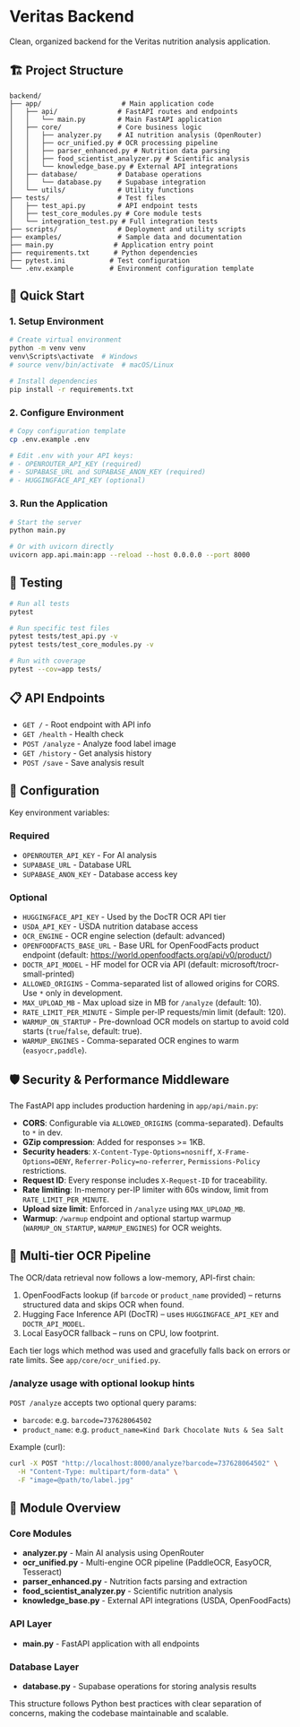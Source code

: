 # Veritas Backend

Clean, organized backend for the Veritas nutrition analysis application.

## 🏗️ Project Structure

```
backend/
├── app/                    # Main application code
│   ├── api/               # FastAPI routes and endpoints
│   │   └── main.py        # Main FastAPI application
│   ├── core/              # Core business logic
│   │   ├── analyzer.py    # AI nutrition analysis (OpenRouter)
│   │   ├── ocr_unified.py # OCR processing pipeline
│   │   ├── parser_enhanced.py # Nutrition data parsing
│   │   ├── food_scientist_analyzer.py # Scientific analysis
│   │   └── knowledge_base.py # External API integrations
│   ├── database/          # Database operations
│   │   └── database.py    # Supabase integration
│   └── utils/             # Utility functions
├── tests/                 # Test files
│   ├── test_api.py        # API endpoint tests
│   ├── test_core_modules.py # Core module tests
│   └── integration_test.py # Full integration tests
├── scripts/               # Deployment and utility scripts
├── examples/              # Sample data and documentation
├── main.py               # Application entry point
├── requirements.txt      # Python dependencies
├── pytest.ini           # Test configuration
└── .env.example         # Environment configuration template
```

## 🚀 Quick Start

### 1. Setup Environment
```bash
# Create virtual environment
python -m venv venv
venv\Scripts\activate  # Windows
# source venv/bin/activate  # macOS/Linux

# Install dependencies
pip install -r requirements.txt
```

### 2. Configure Environment
```bash
# Copy configuration template
cp .env.example .env

# Edit .env with your API keys:
# - OPENROUTER_API_KEY (required)
# - SUPABASE_URL and SUPABASE_ANON_KEY (required)
# - HUGGINGFACE_API_KEY (optional)
```

### 3. Run the Application
```bash
# Start the server
python main.py

# Or with uvicorn directly
uvicorn app.api.main:app --reload --host 0.0.0.0 --port 8000
```

## 🧪 Testing

```bash
# Run all tests
pytest

# Run specific test files
pytest tests/test_api.py -v
pytest tests/test_core_modules.py -v

# Run with coverage
pytest --cov=app tests/
```

## 📋 API Endpoints

- `GET /` - Root endpoint with API info
- `GET /health` - Health check
- `POST /analyze` - Analyze food label image
- `GET /history` - Get analysis history
- `POST /save` - Save analysis result

## 🔧 Configuration

Key environment variables:

### Required
- `OPENROUTER_API_KEY` - For AI analysis
- `SUPABASE_URL` - Database URL
- `SUPABASE_ANON_KEY` - Database access key

### Optional
- `HUGGINGFACE_API_KEY` - Used by the DocTR OCR API tier
- `USDA_API_KEY` - USDA nutrition database access
- `OCR_ENGINE` - OCR engine selection (default: advanced)
- `OPENFOODFACTS_BASE_URL` - Base URL for OpenFoodFacts product endpoint (default: https://world.openfoodfacts.org/api/v0/product/)
- `DOCTR_API_MODEL` - HF model for OCR via API (default: microsoft/trocr-small-printed)
- `ALLOWED_ORIGINS` - Comma-separated list of allowed origins for CORS. Use `*` only in development.
- `MAX_UPLOAD_MB` - Max upload size in MB for `/analyze` (default: 10).
- `RATE_LIMIT_PER_MINUTE` - Simple per-IP requests/min limit (default: 120).
- `WARMUP_ON_STARTUP` - Pre-download OCR models on startup to avoid cold starts (`true`/`false`, default: true).
- `WARMUP_ENGINES` - Comma-separated OCR engines to warm (`easyocr,paddle`).

## 🛡️ Security & Performance Middleware

The FastAPI app includes production hardening in `app/api/main.py`:

- **CORS**: Configurable via `ALLOWED_ORIGINS` (comma-separated). Defaults to `*` in dev.
- **GZip compression**: Added for responses >= 1KB.
- **Security headers**: `X-Content-Type-Options=nosniff`, `X-Frame-Options=DENY`, `Referrer-Policy=no-referrer`, `Permissions-Policy` restrictions.
- **Request ID**: Every response includes `X-Request-ID` for traceability.
- **Rate limiting**: In-memory per-IP limiter with 60s window, limit from `RATE_LIMIT_PER_MINUTE`.
- **Upload size limit**: Enforced in `/analyze` using `MAX_UPLOAD_MB`.
- **Warmup**: `/warmup` endpoint and optional startup warmup (`WARMUP_ON_STARTUP`, `WARMUP_ENGINES`) for OCR weights.

## 🧠 Multi-tier OCR Pipeline

The OCR/data retrieval now follows a low-memory, API-first chain:

1. OpenFoodFacts lookup (if `barcode` or `product_name` provided) – returns structured data and skips OCR when found.
2. Hugging Face Inference API (DocTR) – uses `HUGGINGFACE_API_KEY` and `DOCTR_API_MODEL`.
3. Local EasyOCR fallback – runs on CPU, low footprint.

Each tier logs which method was used and gracefully falls back on errors or rate limits. See `app/core/ocr_unified.py`.

### /analyze usage with optional lookup hints

`POST /analyze` accepts two optional query params:

- `barcode`: e.g. `barcode=737628064502`
- `product_name`: e.g. `product_name=Kind Dark Chocolate Nuts & Sea Salt`

Example (curl):

```bash
curl -X POST "http://localhost:8000/analyze?barcode=737628064502" \
  -H "Content-Type: multipart/form-data" \
  -F "image=@path/to/label.jpg"
```

## 📁 Module Overview

### Core Modules
- **analyzer.py** - Main AI analysis using OpenRouter
- **ocr_unified.py** - Multi-engine OCR pipeline (PaddleOCR, EasyOCR, Tesseract)
- **parser_enhanced.py** - Nutrition facts parsing and extraction
- **food_scientist_analyzer.py** - Scientific nutrition analysis
- **knowledge_base.py** - External API integrations (USDA, OpenFoodFacts)

### API Layer
- **main.py** - FastAPI application with all endpoints

### Database Layer
- **database.py** - Supabase operations for storing analysis results

This structure follows Python best practices with clear separation of concerns, making the codebase maintainable and scalable.
